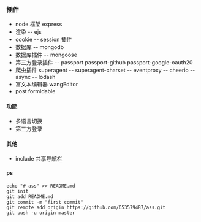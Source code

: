 ###  插件
-   node 框架 express
-   渲染 -- ejs 
-   cookie --  session 插件
-   数据库 -- mongodb
-   数据库插件 -- mongoose
-   第三方登录插件 -- passport  passport-github  passport-google-oauth20
-   爬虫插件  superagent --  superagent-charset  -- eventproxy  -- cheerio -- async  -- lodash
-   富文本编辑器  wangEditor
-   post formidable
#### 功能  
-   多语言切换 
-   第三方登录

#### 其他

-   include 共享导航栏


#### ps
    echo "# ass" >> README.md
    git init
    git add README.md
    git commit -m "first commit"
    git remote add origin https://github.com/653579487/ass.git
    git push -u origin master